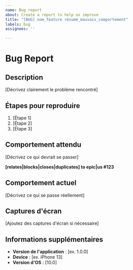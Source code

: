 ```yaml
---
name: Bug report
about: Create a report to help us improve
title: "[BUG] nom_feature résumé_mauvais_comportement"
labels: bug
assignees: ''

---
```


# Bug Report

## Description
[Décrivez clairement le problème rencontré]

## Étapes pour reproduire
1. [Étape 1]
2. [Étape 2]
3. [Étape 3]

## Comportement attendu
[Décrivez ce qui devrait se passer]

**[relates|blocks|closes|duplicates] to epic|us #123**


## Comportement actuel
[Décrivez ce qui se passe réellement]

## Captures d'écran
[Ajoutez des captures d'écran si nécessaire]

## Informations supplémentaires
- **Version de l'application** : [ex. 1.0.0]
- **Device** : [ex. iPhone 13]
- **Version d'OS** : [10.0]
